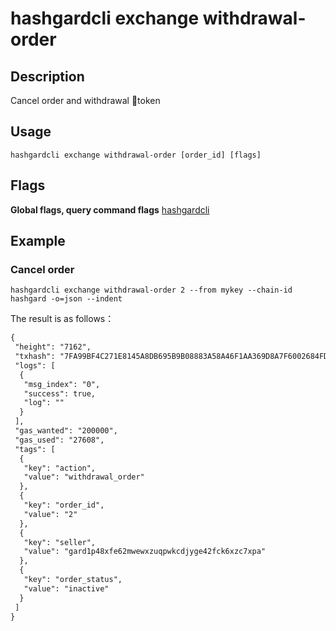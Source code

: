 # hashgardcli exchange withdrawal-order

## Description

Cancel order and withdrawal token

## Usage

```
hashgardcli exchange withdrawal-order [order_id] [flags]
```

## Flags

**Global flags, query command flags** [hashgardcli](../README.md)

## Example

### Cancel order

```shell
hashgardcli exchange withdrawal-order 2 --from mykey --chain-id hashgard -o=json --indent
```

The result is as follows：

```txt
{
 "height": "7162",
 "txhash": "7FA99BF4C271E8145A8DB695B9B08883A58A46F1AA369D8A7F6002684FDBC06A",
 "logs": [
  {
   "msg_index": "0",
   "success": true,
   "log": ""
  }
 ],
 "gas_wanted": "200000",
 "gas_used": "27608",
 "tags": [
  {
   "key": "action",
   "value": "withdrawal_order"
  },
  {
   "key": "order_id",
   "value": "2"
  },
  {
   "key": "seller",
   "value": "gard1p48xfe62mwewxzuqpwkcdjyge42fck6xzc7xpa"
  },
  {
   "key": "order_status",
   "value": "inactive"
  }
 ]
}
```
